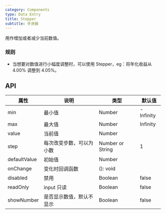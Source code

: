 ```yaml
---
category: Components
type: Data Entry
title: Stepper
subtitle: 步进器
---
```


用作增加或者减少当前数值。

### 规则
- 当想要对数值进行小幅度调整时，可以使用 Stepper，eg：将年化收益从 4.00% 调整到 4.05%。

## API

属性 | 说明 | 类型 | 默认值
----|-----|------|------
| min     | 最小值   | Number | -Infinity        |
| max     | 最大值       | Number      | Infinity           |
| value     | 当前值       | Number      |   <span> </span>    |
| step     | 每次改变步数，可以为小数  | Number or String      |  1      |
| defaultValue     | 初始值       | Number      |    <span> </span>   |
| onChange     | 变化时回调函数      | (): void      |  <span> </span>    |
| disabled     | 禁用       | Boolean      |      false      |
| readOnly     | input 只读       | Boolean      |      false      |
| showNumber   | 是否显示数值，默认不显示  | Boolean      |      false      |
